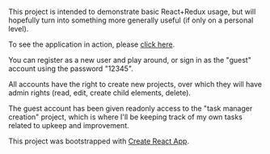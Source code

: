 
This project is intended to demonstrate basic React+Redux usage, but will hopefully turn into something more generally useful (if only on a personal level).

To see the application in action, please [click here](https://rob-not-task-manager.herokuapp.com/).

You can register as a new user and play around, or sign in as the "guest" account using the password "12345".

All accounts have the right to create new projects, over which they will have admin rights (read, edit, create child elements, delete).

The guest account has been given readonly access to the "task manager creation" project, which is where I'll be keeping track of my own tasks related to upkeep and improvement.

This project was bootstrapped with [Create React App](https://github.com/facebook/create-react-app).
